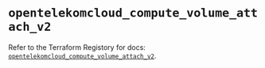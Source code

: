 # `opentelekomcloud_compute_volume_attach_v2`

Refer to the Terraform Registory for docs: [`opentelekomcloud_compute_volume_attach_v2`](https://registry.terraform.io/providers/opentelekomcloud/opentelekomcloud/1.35.12/docs/resources/compute_volume_attach_v2).
